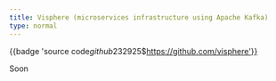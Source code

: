 ```yaml
---
title: Visphere (microservices infrastructure using Apache Kafka)
type: normal
---
```


{{badge 'source code$github$232925$https://github.com/visphere'}}

Soon
